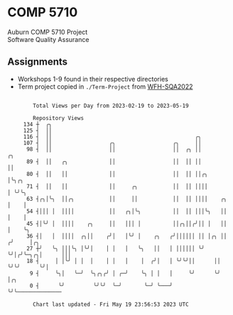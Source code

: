 # COMP 5710
Auburn COMP 5710 Project  
Software Quality Assurance

## Assignments
- Workshops 1-9 found in their respective directories
- Term project copied in `./Term-Project` from [WFH-SQA2022](https://github.com/wumphlett/WFH-SQA2022-AUBURN)

```

        Total Views per Day from 2023-02-19 to 2023-05-19

        Repository Views
     134 ┼  ╭╮
     125 ┤  ││
     116 ┤  ││                                             ╭╮
     107 ┤  ││                  ╭╮                  ╭╮     ││
      98 ┤  ││                  ││                  ││  ╭╮ ││             ╭╮
      89 ┤  ││   ╭╮             ││                  ││  ││ ││             ││
      80 ┤  ││   ││             ││                  ││  ││ ││╭╮           │╰╮╭╮
      71 ┤  ││   ││             ││     ╭╮           ││  ││ ││││           │ ╰╯╰╮
      63 ┤╭╮│╰╮  ││╭╮           ││     ││           ││  ││ ││││    ╭╮     │    │
      54 ┤│││ │  ││││           ││   ╭╮│╰╮          ││  ││ │││╰╮   ││     │    │
      45 ┤│╰╯ │  ││││    ╭╮     ││   │││ │          ││╭╮││╭╯││ │   ││     │    ╰╮
      36 ┤│   │  ││││  ╭╮││    ╭╯│   │╰╯ │    ╭╮   ╭╯││││││ ││ │╭╮ ││    ╭╯     │╭╮
      27 ┼╯   ╰╮ │││╰╮ │╰╯│    │ │   │   ╰╮   ││   │ ││││││ ╰╯ ╰╯│╭╯╰─╮╭╮│      │││
      18 ┤     │ │╰╯ │ │  │    │ │   │    │  ╭╯│   │ ╰╯╰╯││      ││   ╰╯╰╯      ╰╯│
       9 ┤     ╰╮│   ╰─╯  ╰╮╭╮╭╯ │ ╭─╯    ╰╮ │ │   │     ╰╯      ╰╯               │╭╮
       0 ┤      ╰╯         ╰╯╰╯  ╰─╯       ╰─╯ ╰───╯                              ╰╯╰──────────────

        Chart last updated - Fri May 19 23:56:53 2023 UTC
        
```
